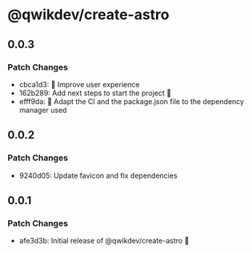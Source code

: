 # @qwikdev/create-astro

## 0.0.3

### Patch Changes

- cbca1d3: 🚸 Improve user experience
- 162b289: Add next steps to start the project 🚀
- efff9da: 🚸 Adapt the CI and the package.json file to the dependency manager used

## 0.0.2

### Patch Changes

- 9240d05: Update favicon and fix dependencies

## 0.0.1

### Patch Changes

- afe3d3b: Initial release of @qwikdev/create-astro 🚀
